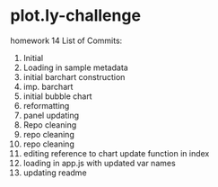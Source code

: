 # plot.ly-challenge
homework 14
List of Commits:
1. Initial
2. Loading in sample metadata
3. initial barchart construction
4. imp. barchart
5. initial bubble chart
6. reformatting
7. panel updating
8. Repo cleaning
9. repo cleaning
10. repo cleaning
11. editing reference to chart update function in index
12. loading in app.js with updated var names
13. updating readme

